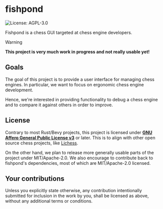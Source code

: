 # fishpond

![License: AGPL-3.0](https://img.shields.io/github/license/TimJentzsch/fishpond)

Fishpond is a chess GUI targeted at chess engine developers.

> [!WARNING]
>
>  **This project is very much work in progress and not really usable yet!**

## Goals

The goal of this project is to provide a user interface for managing chess engines.
In particular, we want to focus on ergonomic chess engine development.

Hence, we're interested in providing functionality to debug a chess engine and to compare it against others in order to improve.

## License

Contrary to most Rust/Bevy projects, this project is licensed under [**GNU Affero General Public License v3**](LICENSE-AGPL) or later.
This is to align with other open source chess projects, like [Lichess](https://lichess.org/).

On the other hand, we plan to release more generally usable parts of the project under MIT/Apache-2.0.
We also encourage to contribute back to fishpond's dependencies, most of which are MIT/Apache-2.0 licensed.

## Your contributions

Unless you explicitly state otherwise, any contribution intentionally submitted for inclusion in the work by you, shall be licensed as above, without any additional terms or conditions.
